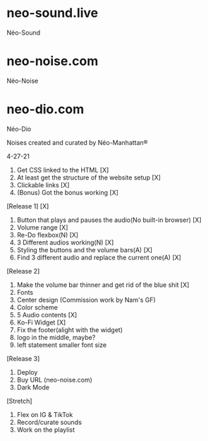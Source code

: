 # neo-sound.live
Néo-Sound
# neo-noise.com
Néo-Noise
# neo-dio.com
Néo-Dio

Noises created and curated by Néo-Manhattan®

4-27-21

1. Get CSS linked to the HTML [X]
2. At least get the structure of the website setup [X]
3. Clickable links [X]
4. (Bonus) Got the bonus working [X]


[Release 1] [X]
1. Button that plays and pauses the audio(No built-in browser) [X]
2. Volume range [X]
3. Re-Do flexbox(N) [X]
4. 3 Different audios working(N) [X]
5. Styling the buttons and the volume bars(A) [X]
6. Find 3 different audio and replace the current one(A) [X]

[Release 2]
1. Make the volume bar thinner and get rid of the blue shit [X]
2. Fonts
3. Center design (Commission work by Nam's GF)
4. Color scheme
5. 5 Audio contents [X]
6. Ko-Fi Widget [X]
7. Fix the footer(alight with the widget)
8. logo in the middle, maybe?
9. left statement smaller font size

[Release 3]
1. Deploy
2. Buy URL (neo-noise.com)
5. Dark Mode

[Stretch]
1. Flex on IG & TikTok
2. Record/curate sounds
3. Work on the playlist